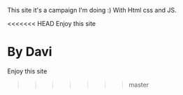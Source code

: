 This site it's a campaign I'm doing :) With Html css and JS.

<<<<<<< HEAD
Enjoy this site

By Davi
=======
Enjoy this site
>>>>>>> master
